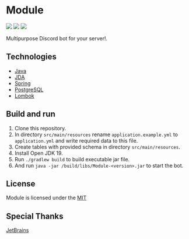 # Module
![](https://img.shields.io/github/actions/workflow/status/HeadcrabJ/Module/codeql-analysis.yml?branch=main)
![](https://img.shields.io/github/repo-size/HeadcrabJ/Module)
![](https://img.shields.io/maven-central/v/net.dv8tion/JDA?label=JDA)

Multipurpose Discord bot for your server!.

## Technologies
- [Java](https://www.oracle.com/java/)
- [JDA](https://github.com/DV8FromTheWorld/JDA)
- [Spring](https://spring.io)
- [PostgreSQL](https://www.postgresql.org/)
- [Lombok](https://projectlombok.org/)

## Build and run
1. Clone this repository.
2. In directory `src/main/resources` rename `application.example.yml` to `application.yml` and write required data to this file.
3. Create tables with provided schema in directory `src/main/resources`.
4. Install Open JDK 19.
5. Run `./gradlew build` to build executable jar file.
6. And run `java -jar /build/libs/Module-<version>.jar` to start the bot.

## License
Module is licensed under the [MIT](LICENSE)

## Special Thanks
[JetBrains](https://jb.gg/OpenSourceSupport)
